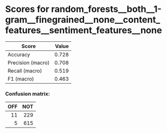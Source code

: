 # Scores for random_forests__both__1-gram__finegrained__none__content_features__sentiment_features__none
|      Score      |Value|
|-----------------|----:|
|Accuracy         |0.728|
|Precision (macro)|0.708|
|Recall (macro)   |0.519|
|F1 (macro)       |0.463|

### Confusion matrix:
|OFF|NOT|
|--:|--:|
| 11|229|
|  5|615|
